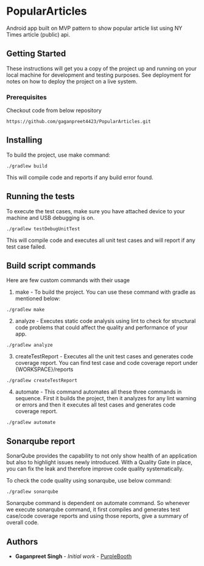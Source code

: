 # PopularArticles
Android app built on MVP pattern to show popular article list using NY Times article (public) api.

## Getting Started

These instructions will get you a copy of the project up and running on your local machine for development and testing purposes. See deployment for notes on how to deploy the project on a live system.

### Prerequisites

Checkout code from below repository

```
https://github.com/gaganpreet4423/PopularArticles.git
```

## Installing

To build the project, use make command:

```
./gradlew build
```

This will compile code and reports if any build error found.


## Running the tests

To execute the test cases, make sure you have attached device to your machine and USB debugging is on.

```
./gradlew testDebugUnitTest
```

This will compile code and executes all unit test cases and will report if any test case failed.

## Build script commands

Here are few custom commands with their usage

1. make - To build the project. You can use these command with gradle as mentioned below:

```
./gradlew make
```

2. analyze - Executes static code analysis using lint to check for structural code problems that could affect the quality and performance of your app.

```
./gradlew analyze
```

3. createTestReport - Executes all the unit test cases and generates code coverage report. You can find test case and code coverage report under {WORKSPACE}/reports

```
./gradlew createTestReport
```

4. automate - This command automates all these three commands in sequence. First it builds the project, then it analyzes for any lint warning or errors and then it executes all test cases and generates code coverage report.

```
./gradlew automate
```

## Sonarqube report

SonarQube provides the capability to not only show health of an application but also to highlight issues newly introduced. With a Quality Gate in place, you can fix the leak and therefore improve code quality systematically.

To check the code quality using sonarqube, use below command:

```
./gradlew sonarqube
```
Sonarqube command is dependent on automate command. So whenever we execute sonarqube command, it first compiles and generates test case/code coverage reports and using those reports, give a summary of overall code.

## Authors

* **Gaganpreet Singh** - *Initial work* - [PurpleBooth](https://github.com/gaganpreet4423)
